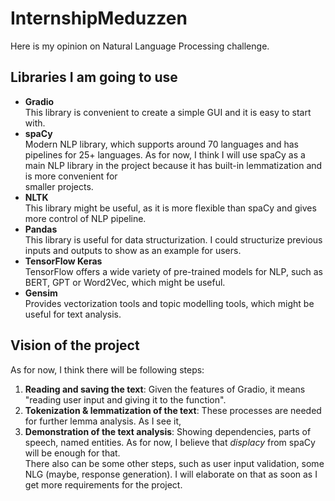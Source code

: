 # InternshipMeduzzen
Here is my opinion on Natural Language Processing challenge.
## Libraries I am going to use ##
- **Gradio**<br/>
  This library is convenient to create a simple GUI and it is easy to start with.
- **spaCy**<br/>
  Modern NLP library, which supports around 70 languages and has pipelines for 25+ languages. As for now, I think I will use spaCy as a main NLP library in the project because it has built-in lemmatization and is more convenient for   
  smaller projects.
- **NLTK**<br/>
  This library might be useful, as it is more flexible than spaCy and gives more control of NLP pipeline.
- **Pandas**<br/>
  This library is useful for data structurization. I could structurize previous inputs and outputs to show as an example for users.
- **TensorFlow Keras**<br/>
  TensorFlow offers a wide variety of pre-trained models for NLP, such as BERT, GPT or Word2Vec, which might be useful.
- **Gensim**<br/>
  Provides vectorization tools and topic modelling tools, which might be useful for text analysis.
## Vision of the project ##
As for now, I think there will be following steps:
1. **Reading and saving the text**: Given the features of Gradio, it means "reading user input and giving it to the function".
2. **Tokenization & lemmatization of the text**: These processes are needed for further lemma analysis. As I see it, 
3. **Demonstration of the text analysis**: Showing dependencies, parts of speech, named entities. As for now, I believe that *displacy* from spaCy will be enough for that.<br/>
There also can be some other steps, such as user input validation, some NLG (maybe, response generation). I will elaborate on that as soon as I get more requirements for the project.
